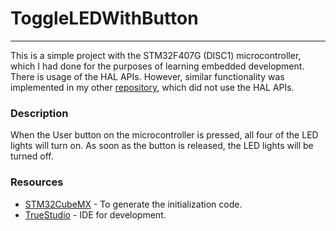 # ToggleLEDWithButton
---------------------
This is a simple project with the STM32F407G (DISC1) microcontroller, which I had done for the purposes of learning embedded development. 
There is usage of the HAL APIs. However, similar functionality was implemented in my other [repository](https://github.com/jaygazula27/ToggleLEDWithButton-NoHAL), which did not use the HAL APIs.

### Description
When the User button on the microcontroller is pressed, all four of the LED lights will turn on. As soon as the button is released, the LED lights will be turned off.

### Resources
- [STM32CubeMX](http://www.st.com/en/development-tools/stm32cubemx.html) - To generate the initialization code.
- [TrueStudio](https://atollic.com/truestudio/) - IDE for development.

